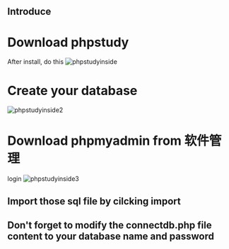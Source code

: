## Introduce

# Download phpstudy 
After install, do this
![phpstudyinside](https://user-images.githubusercontent.com/97992455/180838766-855ecab8-ccad-4e0d-806e-dc510d3771ef.PNG)

# Create your database 
![phpstudyinside2](https://user-images.githubusercontent.com/97992455/180838911-c19f234b-792c-4718-a468-88ffc59121cc.PNG)

# Download phpmyadmin from 软件管理
login
![phpstudyinside3](https://user-images.githubusercontent.com/97992455/180839693-331e90c6-44a5-43b1-b702-f968c2888c9c.PNG)

## Import those sql file by cilcking import

## Don't forget to modify the connectdb.php file content to your database name and password
